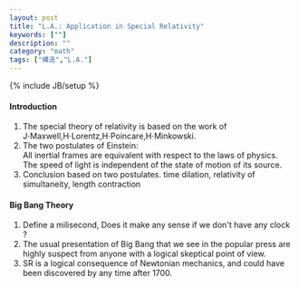 ```yaml
---
layout: post
title: "L.A.: Application in Special Relativity"
keywords: [""]
description: ""
category: "math"
tags: ["構造","L.A."]
---
```

{% include JB/setup %}
#### Introduction
1. The special theory of relativity is based on the work of
   J$\cdot$Maxwell,H$\cdot$Lorentz,H$\cdot$Poincare,H$\cdot$Minkowski.
2. The two postulates of Einstein: <br />
All inertial frames are equivalent with respect to the laws of physics. <br />
The speed of light is independent of the state of motion of its source. <br />
3. Conclusion based on two postulates.
time dilation, relativity of simultaneity, length contraction

#### Big Bang Theory
1. Define a milisecond, Does it make any sense if we don't have any clock ? 
2. The usual presentation of Big Bang that we see in the popular press are
   highly suspect from anyone with a logical skeptical point of view.
3. SR is a logical consequence of Newtonian mechanics, and could have been
   discovered by any time after 1700.

 
